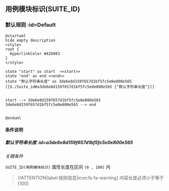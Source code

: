 ## 用例模块标识(SUITE_ID) <!-- {docsify-ignore-all} -->

   

### 默认规则 :id=Default

```plantuml
@startuml
hide empty description
<style>
root {
  HyperlinkColor #42b983
}
</style>

state "start" as start  <<start>>
state "end" as end <<end>>
state "默认字符串长度" as 3de6e8d159f657d1bf5fc5e0e800e565 [[$./Suite_id#a3de6e8d159f657d1bf5fc5e0e800e565 {"默认字符串长度"}]]


start --> 3de6e8d159f657d1bf5fc5e0e800e565 
3de6e8d159f657d1bf5fc5e0e800e565 --> end 


@enduml
```

#### 条件说明

##### 默认字符串长度 :id=a3de6e8d159f657d1bf5fc5e0e800e565


*关键条件*


`SUITE_ID(用例模块标识)` 属性长度在区间 `(0 , 100]` 内

> [!ATTENTION|label:规则信息|icon:fa fa-warning]
> 内容长度必须小于等于[100]







